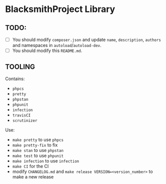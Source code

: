 # BlacksmithProject Library

## TODO:

- [ ] You should modify `composer.json` and update `name`, `description`, `authors` and namespaces in `autoload`/`autoload-dev`.
- [ ] You should modify this `README.md`.

## TOOLING

Contains:

- `phpcs`
- `pretty`
- `phpstan`
- `phpunit`
- `infection`
- `travisCI`
- `scrutinizer`

Use:

- `make pretty` to use `phpcs`
- `make pretty-fix` to fix
- `make stan` to use `phpstan`
- `make test` to use `phpunit`
- `make infection` to use `infection`
- `make CI` for the CI
- modify `CHANGELOG.md` and `make release VERSION=<version_number>` to make a new release
